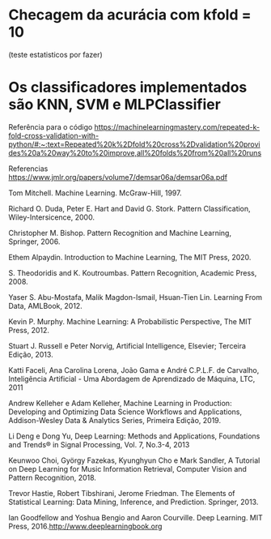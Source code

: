 # Checagem da acurácia com kfold = 10
(teste estatisticos por fazer)

# Os classificadores implementados são KNN, SVM e MLPClassifier

Referência para o código
https://machinelearningmastery.com/repeated-k-fold-cross-validation-with-python/#:~:text=Repeated%20k%2Dfold%20cross%2Dvalidation%20provides%20a%20way%20to%20improve,all%20folds%20from%20all%20runs

Referencias
https://www.jmlr.org/papers/volume7/demsar06a/demsar06a.pdf

Tom Mitchell. Machine Learning. McGraw-Hill, 1997.

Richard O. Duda, Peter E. Hart and David G. Stork. Pattern Classification, Wiley-Intersicence, 2000.

Christopher M. Bishop. Pattern Recognition and Machine Learning, Springer, 2006.

Ethem Alpaydin. Introduction to Machine Learning, The MIT Press, 2020.

S. Theodoridis and K. Koutroumbas. Pattern Recognition, Academic Press, 2008.

Yaser S. Abu-Mostafa, Malik Magdon-Ismail, Hsuan-Tien Lin. Learning From Data, AMLBook, 2012.

Kevin P. Murphy. Machine Learning: A Probabilistic Perspective, The MIT Press, 2012.

Stuart J. Russell e Peter Norvig, Artificial Intelligence, Elsevier; Terceira Edição, 2013.

Katti Faceli, Ana Carolina Lorena, João Gama e André C.P.L.F. de Carvalho, Inteligência Artificial - Uma Abordagem de Aprendizado de Máquina, LTC, 2011

Andrew Kelleher e Adam Kelleher, Machine Learning in Production: Developing and Optimizing Data Science Workflows and Applications, Addison-Wesley Data & Analytics Series, Primeira Edição, 2019.

Li Deng e Dong Yu, Deep Learning: Methods and Applications, Foundations and Trends® in Signal Processing, Vol. 7, No.3-4, 2013

Keunwoo Choi, György Fazekas, Kyunghyun Cho e Mark Sandler, A Tutorial on Deep Learning for Music Information Retrieval, Computer Vision and Pattern Recognition, 2018.

Trevor Hastie, Robert Tibshirani, Jerome Friedman. The Elements of Statistical Learning: Data Mining, Inference, and Prediction. Springer, 2013.

Ian Goodfellow and Yoshua Bengio and Aaron Courville. Deep Learning. MIT Press, 2016.http://www.deeplearningbook.org
